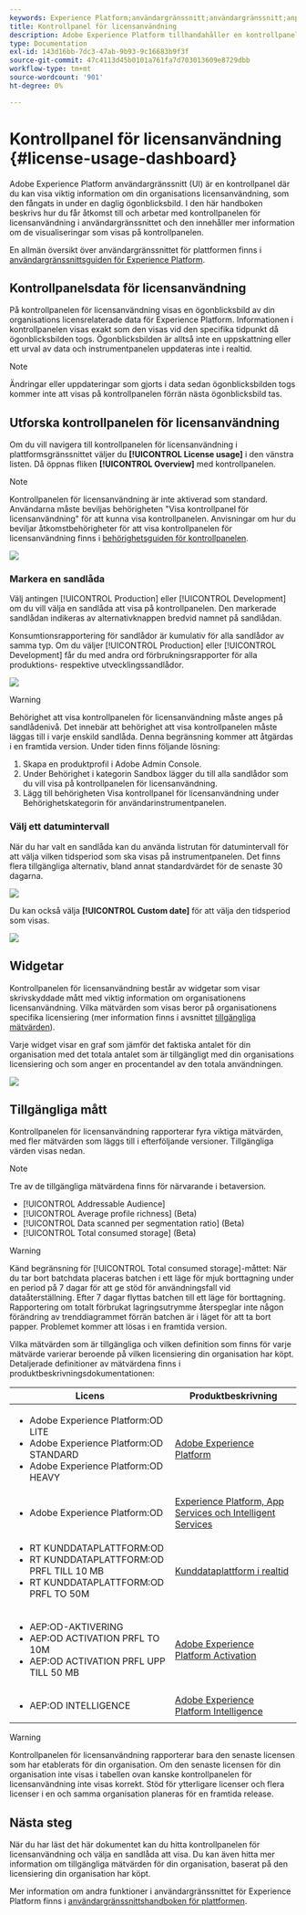 ```yaml
---
keywords: Experience Platform;användargränssnitt;användargränssnitt;anpassning;kontrollpanel för licensanvändning;kontrollpanel;licensanvändning;berättigande;förbrukning
title: Kontrollpanel för licensanvändning
description: Adobe Experience Platform tillhandahåller en kontrollpanel där du kan visa viktig information om din organisations licensanvändning.
type: Documentation
exl-id: 143d16bb-7dc3-47ab-9b93-9c16683b9f3f
source-git-commit: 47c4113d45b0101a761fa7d703013609e8729dbb
workflow-type: tm+mt
source-wordcount: '901'
ht-degree: 0%

---
```


# Kontrollpanel för licensanvändning {#license-usage-dashboard}

Adobe Experience Platform användargränssnitt (UI) är en kontrollpanel där du kan visa viktig information om din organisations licensanvändning, som den fångats in under en daglig ögonblicksbild. I den här handboken beskrivs hur du får åtkomst till och arbetar med kontrollpanelen för licensanvändning i användargränssnittet och den innehåller mer information om de visualiseringar som visas på kontrollpanelen.

En allmän översikt över användargränssnittet för plattformen finns i [användargränssnittsguiden för Experience Platform](../../landing/ui-guide.md).

## Kontrollpanelsdata för licensanvändning

På kontrollpanelen för licensanvändning visas en ögonblicksbild av din organisations licensrelaterade data för Experience Platform. Informationen i kontrollpanelen visas exakt som den visas vid den specifika tidpunkt då ögonblicksbilden togs. Ögonblicksbilden är alltså inte en uppskattning eller ett urval av data och instrumentpanelen uppdateras inte i realtid.

>[!NOTE]
>
>Ändringar eller uppdateringar som gjorts i data sedan ögonblicksbilden togs kommer inte att visas på kontrollpanelen förrän nästa ögonblicksbild tas.

## Utforska kontrollpanelen för licensanvändning

Om du vill navigera till kontrollpanelen för licensanvändning i plattformsgränssnittet väljer du **[!UICONTROL License usage]** i den vänstra listen. Då öppnas fliken **[!UICONTROL Overview]** med kontrollpanelen.

>[!NOTE]
>
>Kontrollpanelen för licensanvändning är inte aktiverad som standard. Användarna måste beviljas behörigheten &quot;Visa kontrollpanel för licensanvändning&quot; för att kunna visa kontrollpanelen. Anvisningar om hur du beviljar åtkomstbehörigheter för att visa kontrollpanelen för licensanvändning finns i [behörighetsguiden för kontrollpanelen](../permissions.md).

![](../images/license-usage/dashboard-overview.png)

### Markera en sandlåda

Välj antingen [!UICONTROL Production] eller [!UICONTROL Development] om du vill välja en sandlåda att visa på kontrollpanelen. Den markerade sandlådan indikeras av alternativknappen bredvid namnet på sandlådan.

Konsumtionsrapportering för sandlådor är kumulativ för alla sandlådor av samma typ. Om du väljer [!UICONTROL Production] eller [!UICONTROL Development] får du med andra ord förbrukningsrapporter för alla produktions- respektive utvecklingssandlådor.

![](../images/license-usage/select-sandbox.png)

>[!WARNING]
>
>Behörighet att visa kontrollpanelen för licensanvändning måste anges på sandlådenivå. Det innebär att behörighet att visa kontrollpanelen måste läggas till i varje enskild sandlåda. Denna begränsning kommer att åtgärdas i en framtida version. Under tiden finns följande lösning:
>
>1. Skapa en produktprofil i Adobe Admin Console.
>2. Under Behörighet i kategorin Sandbox lägger du till alla sandlådor som du vill visa på kontrollpanelen för licensanvändning.
>3. Lägg till behörigheten Visa kontrollpanel för licensanvändning under Behörighetskategorin för användarinstrumentpanelen.


### Välj ett datumintervall

När du har valt en sandlåda kan du använda listrutan för datumintervall för att välja vilken tidsperiod som ska visas på instrumentpanelen. Det finns flera tillgängliga alternativ, bland annat standardvärdet för de senaste 30 dagarna.

![](../images/license-usage/select-date-range.png)

Du kan också välja **[!UICONTROL Custom date]** för att välja den tidsperiod som visas.

![](../images/license-usage/select-custom-date.png)

## Widgetar

Kontrollpanelen för licensanvändning består av widgetar som visar skrivskyddade mått med viktig information om organisationens licensanvändning. Vilka mätvärden som visas beror på organisationens specifika licensiering (mer information finns i avsnittet [tillgängliga mätvärden](#available-metrics)).

Varje widget visar en graf som jämför det faktiska antalet för din organisation med det totala antalet som är tillgängligt med din organisations licensiering och som anger en procentandel av den totala användningen.

![](../images/license-usage/widgets.png)

## Tillgängliga mått

Kontrollpanelen för licensanvändning rapporterar fyra viktiga mätvärden, med fler mätvärden som läggs till i efterföljande versioner. Tillgängliga värden visas nedan.

>[!NOTE]
>
>Tre av de tillgängliga mätvärdena finns för närvarande i betaversion.

* [!UICONTROL Addressable Audience]
* [!UICONTROL Average profile richness] (Beta)
* [!UICONTROL Data scanned per segmentation ratio] (Beta)
* [!UICONTROL Total consumed storage] (Beta)

>[!WARNING]
>
>Känd begränsning för [!UICONTROL Total consumed storage]-måttet: När du tar bort batchdata placeras batchen i ett läge för mjuk borttagning under en period på 7 dagar för att ge stöd för användningsfall vid dataåterställning. Efter 7 dagar flyttas batchen till ett läge för borttagning. Rapportering om totalt förbrukat lagringsutrymme återspeglar inte någon förändring av trenddiagrammet förrän batchen är i läget för att ta bort papper. Problemet kommer att lösas i en framtida version.

Vilka mätvärden som är tillgängliga och vilken definition som finns för varje mätvärde varierar beroende på vilken licensiering din organisation har köpt. Detaljerade definitioner av mätvärdena finns i produktbeskrivningsdokumentationen:

| Licens | Produktbeskrivning |
|---|---|
| <ul><li>Adobe Experience Platform:OD LITE</li><li>Adobe Experience Platform:OD STANDARD</li><li>Adobe Experience Platform:OD HEAVY</li></ul> | [Adobe Experience Platform](https://helpx.adobe.com/legal/product-descriptions/adobe-experience-platform.html) |
| <ul><li>Adobe Experience Platform:OD</li></ul> | [Experience Platform, App Services och Intelligent Services](https://helpx.adobe.com/legal/product-descriptions/exp-platform-app-svcs.html) |
| <ul><li>RT KUNDDATAPLATTFORM:OD</li><li>RT KUNDDATAPLATTFORM:OD PRFL TILL 10 MB</li><li>RT KUNDDATAPLATTFORM:OD PRFL TO 50M</li></ul> | [Kunddataplattform i realtid](https://helpx.adobe.com/legal/product-descriptions/real-time-customer-data-platform.html) |
| <ul><li>AEP:OD-AKTIVERING</li><li>AEP:OD ACTIVATION PRFL TO 10M</li><li>AEP:OD ACTIVATION PRFL UPP TILL 50 MB</li></ul> | [Adobe Experience Platform Activation](https://helpx.adobe.com/legal/product-descriptions/adobe-experience-platform0.html) |
| <ul><li>AEP:OD INTELLIGENCE</li></ul> | [Adobe Experience Platform Intelligence](https://helpx.adobe.com/legal/product-descriptions/adobe-experience-platform-intelligence---product-description.html) |

>[!WARNING]
>
>Kontrollpanelen för licensanvändning rapporterar bara den senaste licensen som har etablerats för din organisation. Om den senaste licensen för din organisation inte visas i tabellen ovan kanske kontrollpanelen för licensanvändning inte visas korrekt. Stöd för ytterligare licenser och flera licenser i en och samma organisation planeras för en framtida release.

## Nästa steg

När du har läst det här dokumentet kan du hitta kontrollpanelen för licensanvändning och välja en sandlåda att visa. Du kan även hitta mer information om tillgängliga mätvärden för din organisation, baserat på den licensiering din organisation har köpt.

Mer information om andra funktioner i användargränssnittet för Experience Platform finns i [användargränssnittshandboken för plattformen](../../landing/ui-guide.md).
